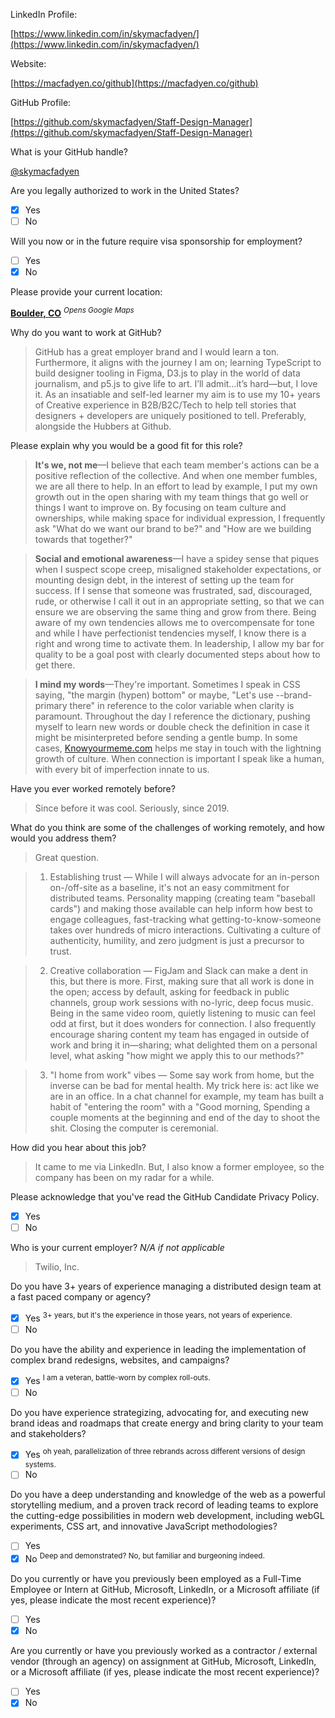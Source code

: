 LinkedIn Profile:

[https://www.linkedin.com/in/skymacfadyen/](https://www.linkedin.com/in/skymacfadyen/)

Website:

[https://macfadyen.co/github](https://macfadyen.co/github)

GitHub Profile:

[https://github.com/skymacfadyen/Staff-Design-Manager](https://github.com/skymacfadyen/Staff-Design-Manager)

What is your GitHub handle?

[@skymacfadyen](https://github.com/skymacfadyen)

Are you legally authorized to work in the United States?
- [x] Yes
- [ ] No

Will you now or in the future require visa sponsorship for employment?
- [ ] Yes
- [x] No

Please provide your current location:

[**Boulder, CO**](https://goo.gl/maps/NY9iEkzckjFfA6KM7)
<sup>_Opens Google Maps_</sup>

Why do you want to work at GitHub?

> GitHub has a great employer brand and I would learn a ton. Furthermore, it aligns with the journey I am on; learning TypeScript to build designer tooling in Figma, D3.js to play in the world of data journalism, and p5.js to give life to art. I’ll admit…it’s hard—but, I love it. As an insatiable and self-led learner my aim is to use my 10+ years of Creative experience in B2B/B2C/Tech to help tell stories that designers + developers are uniquely positioned to tell. Preferably, alongside the Hubbers at Github.

Please explain why you would be a good fit for this role?

> **It's we, not me**—I believe that each team member's actions can be a positive reflection of the collective. And when one member fumbles, we are all there to help. In an effort to lead by example, I put my own growth out in the open sharing with my team things that go well or things I want to improve on. By focusing on team culture and ownerships, while making space for individual expression, I frequently ask "What do we want our brand to be?" and "How are we building towards that together?" 

> **Social and emotional awareness**—I have a spidey sense that piques when I suspect scope creep, misaligned stakeholder expectations, or mounting design debt, in the interest of setting up the team for success. If I sense that someone was frustrated, sad, discouraged, rude, or otherwise I call it out in an appropriate setting, so that we can ensure we are observing the same thing and grow from there. Being aware of my own tendencies allows me to overcompensate for tone and while I have perfectionist tendencies myself, I know there is a right and wrong time to activate them. In leadership, I allow my bar for quality to be a goal post with clearly documented steps about how to get there.

> **I mind my words**—They're important. Sometimes I speak in CSS saying, "the margin (hypen) bottom" or maybe, "Let's use --brand-primary there" in reference to the color variable when clarity is paramount. Throughout the day I reference the dictionary, pushing myself to learn new words or double check the definition in case it might be misinterpreted before sending a gentle bump. In some cases, [Knowyourmeme.com](https://knowyourmeme.com/) helps me stay in touch with the lightning growth of culture. When connection is important I speak like a human, with every bit of imperfection innate to us.

Have you ever worked remotely before?

>Since before it was cool. Seriously, since 2019.

What do you think are some of the challenges of working remotely, and how would you address them?
>Great question.

>1. Establishing trust — While I will always advocate for an in-person on-/off-site as a baseline, it's not an easy commitment for distributed teams. Personality mapping (creating team "baseball cards") and making those available can help inform how best to engage colleagues, fast-tracking what getting-to-know-someone takes over hundreds of micro interactions. Cultivating a culture of authenticity, humility, and zero judgment is just a precursor to trust. 

>2. Creative collaboration — FigJam and Slack can make a dent in this, but there is more. First, making sure that all work is done in the open; access by default, asking for feedback in public channels, group work sessions with no-lyric, deep focus music. Being in the same video room, quietly listening to music can feel odd at first, but it does wonders for connection. I also frequently encourage sharing content my team has engaged in outside of work and bring it in—sharing; what delighted them on a personal level, what asking "how might we apply this to our methods?" 

>3. "I home from work" vibes — Some say work from home, but the inverse can be bad for mental health. My trick here is: act like we are in an office. In a chat channel for example, my team has built a habit of "entering the room" with a "Good morning,  Spending a couple moments at the beginning and end of the day to shoot the shit. Closing the computer is ceremonial. 

How did you hear about this job?

> It came to me via LinkedIn. But, I also know a former employee, so the company has been on my radar for a while.

Please acknowledge that you've read the GitHub Candidate Privacy Policy.
- [x] Yes
- [ ] No

Who is your current employer? _N/A if not applicable_

>Twilio, Inc.

Do you have 3+ years of experience managing a distributed design team at a fast paced company or agency?
- [x] Yes <sup>3+ years, but it's the experience in those years, not years of experience.</sup>
- [ ] No

Do you have the ability and experience in leading the implementation of complex brand redesigns, websites, and campaigns? 
- [x] Yes <sup>I am a veteran, battle-worn by complex roll-outs.</sup>
- [ ] No

Do you have experience strategizing, advocating for, and executing new brand ideas and roadmaps that create energy and bring clarity to your team and stakeholders?
- [x] Yes <sup>oh yeah, parallelization of three rebrands across different versions of design systems.</sup>
- [ ] No

Do you have a deep understanding and knowledge of the web as a powerful storytelling medium, and a proven track record of leading teams to explore the cutting-edge possibilities in modern web development, including webGL experiments, CSS art, and innovative JavaScript methodologies?
- [ ] Yes 
- [x] No <sup>Deep and demonstrated? No, but familiar and burgeoning indeed.</sup>

Do you currently or have you previously been employed as a Full-Time Employee or Intern at GitHub, Microsoft, LinkedIn, or a Microsoft affiliate (if yes, please indicate the most recent experience)?
- [ ] Yes
- [x] No

Are you currently or have you previously worked as a contractor / external vendor (through an agency) on assignment at GitHub, Microsoft, LinkedIn, or a Microsoft affiliate (if yes, please indicate the most recent experience)?
- [ ] Yes
- [x] No
